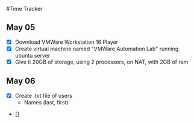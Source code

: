 #Time Tracker

## May 05
- [x] Download VMWare Workstation 16 Player
- [x] Create virtual machine named "VMWare Automation Lab" running ubuntu server
- [x] Give it 20GB of storage, using 2 processors, on NAT, with 2GB of ram

## May 06
- [x] Create .txt file of users
  - Names (last, first)
- [] 

